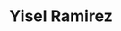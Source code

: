 ---
pid: LLP91
title: Yisel Ramirez
location_transcription: Hunting park
zipcode: '19120'
outside_phl: 
neighborhood: Logan,Olney
age: '12'
age_range: 6-13
instagram: 
image_file_name: LLP_91.jpg
proposal_transcription: Cloud School Sun
topic: Unknown
topic_summary: '0'
type: Other No Form
keywords_other: 
credit: Yisel Ramirez
image_labels: 
twitter: 
facebook: 
permalink: "/monuments/llp91/"
layout: item-page
---